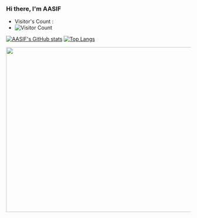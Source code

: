 <h3 style="display:flex;justify-content: space-between;">
  <span>Hi there, I'm AASIF</span> 
</h3>

* Visitor's Count :
*  ![Visitor Count](https://profile-counter.glitch.me/AASIF/count.svg)

[![AASIF's GitHub stats](https://github-readme-stats.vercel.app/api?username=nnian&count_private=true&show_icons=true&theme=radical)](https://github.com/imaasif28/imaasif28/)            [![Top Langs](https://github-readme-stats.vercel.app/api/top-langs/?username=imaasif28&layout=compact&theme=radical)](https://github.com/imaasif28/imaasif28/)


<img src="https://user-images.githubusercontent.com/52796366/208589723-325d41bc-c155-4a0f-ad25-6886edc67089.png" width="850" height="450" />



<!--
**imaasif28/AASIF** is a ✨ _special_ ✨ repository because its `README.md` (this file) appears on your GitHub profile.

Here are some ideas to get you started:

- 🔭 I’m currently working on ...
- 🌱 I’m currently learning ...
- 👯 I’m looking to collaborate on ...
- 🤔 I’m looking for help with ...
- 💬 Ask me about ...
- 📫 How to reach me: ...
- 😄 Pronouns: ...
- ⚡ Fun fact: ...
-->
